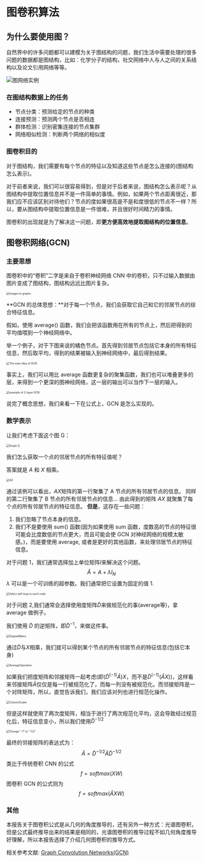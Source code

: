 # 图卷积算法
## 为什么要使用图？
自然界中的许多问题都可以建模为关于图结构的问题，我们生活中需要处理的很多问题的数据都是图结构，比如：化学分子的结构，社交网络中人与人之间的关系结构以及论文引用网络等等。

![图网络实例](./assets/图结构实例.png)

### 在图结构数据上的任务
- 节点分类：预测给定的节点的种类
- 连接预测：预测两个节点是否相连
- 群体检测：识别密集连接的节点集群
- 网络相似检测：判断两个网络的相似度

### 图卷积目的
对于图结构，我们需要有每个节点的特征以及知道这些节点是怎么连接的(图结构怎么表示)。

对于前者来说，我们可以很容易得到，但是对于后者来说，图结构怎么表示呢？从图结构中提取位置信息并不是一件简单的事情。例如，如果两个节点距离很近，那我们应不应该区别对待他们？节点的度如果很高是不是和度很低的节点不一样？所以，要从图结构中提取位置信息是一件很难，并且很好时间精力的事情。

图卷积的出现就是为了解决这一问题，即**更方便高效地提取图结构的位置信息**。

## 图卷积网络(GCN)
### 主要思想
图卷积中的“卷积”二字是来自于卷积神经网络 CNN 中的卷积，只不过输入数据由图片变成了图结构，图结构远远比图片复杂。

<img src="./assets/ImagesToGraphs.png" alt="images to graphs" style="zoom:50%;" />

**GCN 的总体思想：**对于每一个节点，我们会获取它自己和它的邻居节点的综合特征信息。

假如，使用 average() 函数，我们会把该函数用在所有的节点上，然后把得到的平均值喂到一个神经网络中。

举一个例子，对于下图来说的橘色节点。首先得到邻居节点包括它本身的所有特征信息，然后取平均，得到的结果被输入到神经网络中，最后得到结果。

<img src="./assets/MainIdeaOfGCN.png" alt="The main idea of GCN" style="zoom:50%;" />

事实上，我们可以用比 average 函数更复杂的聚集函数，我们也可以堆叠更多的层，来得到一个更深的图神经网络，这一层的输出可以当作下一层的输入。

<img src="./assets/2-layer%20GCN.png" alt="example of 2-layer GCN" style="zoom:50%;" />

说完了概念思想，我们来看一下在公式上，GCN 是怎么实现的。

### 数学表示
让我们考虑下面这个图 G：

<img src="./assets/GraphG.png" alt="Graph G" style="zoom: 50%;" />

我们怎么获取一个点的邻居节点的所有特征值呢？

答案就是 $A$ 和 $X$ 相乘。

<img src="./assets/CalculateAX.png" alt="AX" style="zoom: 50%;" />

通过该例可以看出，$AX$矩阵的第一行聚集了 A 节点的所有邻居节点的信息。
同样的第二行聚集了 B 节点的所有邻居节点的信息...
由此得到的矩阵 $AX$ 就聚集了每个点的所有邻居节点的特征信息。
**但是**，这存在一些问题：

1. 我们忽略了节点本身的信息。
2. 我们不是要使用 sum() 函数(因为如果使用 sum 函数，度数高的节点的特征很可能会比度数低的节点更大，而且可能会使 GCN 对神经网络的规模太敏感。)，而是要使用 average, 或者是更好的其他函数，来处理邻居节点的特征信息。

对于问题 1，我们通常选择加上单位矩阵$I$来解决这个问题。
$$
\widetilde{A} = A + \lambda I_N
$$
$\lambda$ 可以是一个可训练的超参数。我们通常把它设置为固定的值 1.

<img src="./assets/Self-Loop.png" alt="Add a self-loop to each node" style="zoom:50%;" />

对于问题 2,我们通常会选择使用度矩阵$\widetilde{D}$来做规范化的事(average等)，拿 average 做例子。

我们使用 $\widetilde{D}$ 的逆矩阵，即$\widetilde{D}^{-1}$，来做这件事。

<img src="./assets/%E5%BA%A6%E7%9F%A9%E9%98%B5%E7%A4%BA%E4%BE%8B.png" alt="DegreeMatrix" style="zoom:50%;" />

通过$\widetilde{D}$与$X$相乘，我们就可以得到某个节点的所有邻居节点的特征信息(包括它本身)

<img src="./assets/AverageOperation.png" alt="AverageOperation" style="zoom:50%;" />

如果我们把度矩阵和邻接矩阵一起考虑(即$(\widetilde{D}^{(-1)}\widetilde{A})X$，而不是$\widetilde{D}^{(-1)}(\widetilde{A}X)$)，这样看来邻接矩阵$\widetilde{A}$仅仅是每一行被规范化了，而每一列没有被规范化。而邻接矩阵是一个对阵矩阵，所以，直觉告诉我们，我们应该对列也进行规范化操作。

<img src="./assets/ColumnScaler.png" alt="ColumnScaler" style="zoom:50%;" />

但是这样就使用了两次度矩阵，相当于进行了两次规范化平均，这会导致经过规范化后，特征信息变小，所以我们使用$\widetilde{D}^{-1/2}$

<img src="./assets/Normalize.png" alt="Change &quot;-1&quot; to &quot;-1/2&quot;" style="zoom:50%;" />

最终的邻接矩阵的表达式为：
$$
\hat{A} = \widetilde{D}^{-1/2} \widetilde{A} \widetilde{D}^{-1/2}
$$
类比于传统卷积 CNN 的公式
$$
f = softmax(XW)
$$
图卷积 GCN 的公式则为
$$
f = softmax(\hat{A}XW)
$$

### 其他
本报告关于图卷积公式是从几何的角度推导的，还有另外一种方式：光谱图卷积，但是公式最终推导出来的结果是相同的，光谱图卷积的推导过程不如几何角度推导好理解，所以本报告选择了介绍几何图卷积的推导方式。

相关参考文献: [Graph Convolution Networks(GCN)](https://medium.com/ai-in-plain-english/graph-convolutional-networks-gcn-baf337d5cb6b)